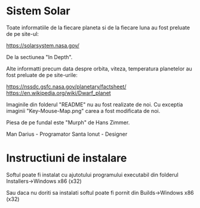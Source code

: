 # Sistem Solar
Toate informatiile de la fiecare planeta si de la fiecare luna au fost preluate de pe site-ul:

https://solarsystem.nasa.gov/

De la sectiunea "In Depth".

Alte informatti precum data despre orbita, viteza, temperatura planetelor au fost preluate de pe site-urile:

https://nssdc.gsfc.nasa.gov/planetary/factsheet/
https://en.wikipedia.org/wiki/Dwarf_planet

Imaginile din folderul "README" nu au fost realizate de noi. Cu exceptia imaginii "Key-Mouse-Map.png" carea a fost modificata
de noi.

Piesa de pe fundal este "Murph" de Hans Zimmer.

Man Darius - Programator
Santa Ionut - Designer

# Instructiuni de instalare 
Softul poate fi instalat cu ajutotului programului executabil din folderul Installers->Windows x86 (x32)

Sau daca nu doriti sa instalati softul poate fi pornit din Builds->Windows x86 (x32)

